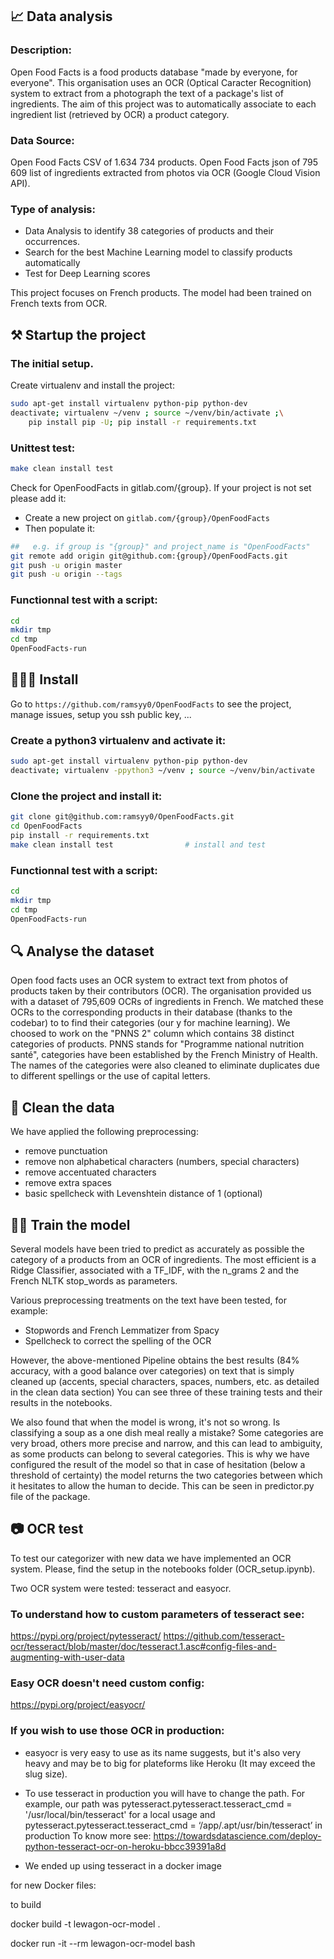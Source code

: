 
## 📈 Data analysis


### Description:
Open Food Facts is a food products database "made by everyone, for everyone".
This organisation uses an OCR (Optical Caracter Recognition) system to extract from a photograph the text of a package's list of ingredients.
The aim of this project was to automatically associate to each ingredient list (retrieved by OCR) a product category.


### Data Source:
Open Food Facts CSV of 1.634 734 products.
Open Food Facts json of 795 609 list of ingredients extracted from photos via OCR (Google Cloud Vision API).

### Type of analysis:
- Data Analysis to identify 38 categories of products and their occurrences.
- Search for the best Machine Learning model to classify products automatically
- Test for Deep Learning scores

This project focuses on French products. The model had been trained on French texts from OCR.

## ⚒ Startup the project

### The initial setup.

Create virtualenv and install the project:
```bash
sudo apt-get install virtualenv python-pip python-dev
deactivate; virtualenv ~/venv ; source ~/venv/bin/activate ;\
    pip install pip -U; pip install -r requirements.txt
```

### Unittest test:
```bash
make clean install test
```

Check for OpenFoodFacts in gitlab.com/{group}.
If your project is not set please add it:

- Create a new project on `gitlab.com/{group}/OpenFoodFacts`
- Then populate it:

```bash
##   e.g. if group is "{group}" and project_name is "OpenFoodFacts"
git remote add origin git@github.com:{group}/OpenFoodFacts.git
git push -u origin master
git push -u origin --tags
```

### Functionnal test with a script:

```bash
cd
mkdir tmp
cd tmp
OpenFoodFacts-run
```

## 👩🏻‍💻 Install

Go to `https://github.com/ramsyy0/OpenFoodFacts` to see the project, manage issues,
setup you ssh public key, ...

### Create a python3 virtualenv and activate it:

```bash
sudo apt-get install virtualenv python-pip python-dev
deactivate; virtualenv -ppython3 ~/venv ; source ~/venv/bin/activate
```

### Clone the project and install it:

```bash
git clone git@github.com:ramsyy0/OpenFoodFacts.git
cd OpenFoodFacts
pip install -r requirements.txt
make clean install test                # install and test
```
### Functionnal test with a script:

```bash
cd
mkdir tmp
cd tmp
OpenFoodFacts-run
````

## 🔍 Analyse the dataset

Open food facts uses an OCR system to extract text from photos of products taken by their contributors (OCR).
The organisation provided us with a dataset of 795,609 OCRs of ingredients in French.
We matched these OCRs to the corresponding products in their database (thanks to the codebar) to to find their categories (our y for machine learning).
We choosed to work on the "PNNS 2" column which contains 38 distinct categories of products. PNNS stands for "Programme national nutrition santé", categories have been established by the French Ministry of Health.
The names of the categories were also cleaned to eliminate duplicates due to different spellings or the use of capital letters.


## 🚿 Clean the data

We have applied the following preprocessing:
- remove punctuation
- remove non alphabetical characters (numbers, special characters)
- remove accentuated characters
- remove extra spaces
- basic spellcheck with Levenshtein distance of 1 (optional)


## 🏋🏻 Train the model

Several models have been tried to predict as accurately as possible the category of a products from an OCR of ingredients.
The most efficient is a Ridge Classifier, associated with a TF_IDF, with the n_grams 2 and the French NLTK stop_words as parameters.

Various preprocessing treatments on the text have been tested, for example:
- Stopwords and French Lemmatizer from Spacy
- Spellcheck to correct the spelling of the OCR

However, the above-mentioned Pipeline obtains the best results (84% accuracy, with a good balance over categories) on text that is simply cleaned up (accents, special characters, spaces, numbers, etc. as detailed in the clean data section)
You can see three of these training tests and their results in the notebooks.

We also found that when the model is wrong, it's not so wrong. Is classifying a soup as a one dish meal really a mistake? Some categories are very broad, others more precise and narrow, and this can lead to ambiguity, as some products can belong to several categories.
This is why we have configured the result of the model so that in case of hesitation (below a threshold of certainty) the model returns the two categories between which it hesitates to allow the human to decide. This can be seen in predictor.py file of the package.

## 📷 OCR test

To test our categorizer with new data we have implemented an OCR system.
Please, find the setup in the notebooks folder (OCR_setup.ipynb).

Two OCR system were tested: tesseract and easyocr.

### To understand how to custom parameters of tesseract see:
https://pypi.org/project/pytesseract/
https://github.com/tesseract-ocr/tesseract/blob/master/doc/tesseract.1.asc#config-files-and-augmenting-with-user-data

### Easy OCR doesn't need custom config:
https://pypi.org/project/easyocr/


### If you wish to use those OCR in production:
- easyocr is very easy to use as its name suggests, but it's also very heavy and may be to big for plateforms like Heroku (It may exceed
  the slug size).

- To use tesseract in production you will have to change the path.
  For example, our path was pytesseract.pytesseract.tesseract_cmd = '/usr/local/bin/tesseract' for a local usage and pytesseract.pytesseract.tesseract_cmd = ‘/app/.apt/usr/bin/tesseract’ in production
  To know more see: https://towardsdatascience.com/deploy-python-tesseract-ocr-on-heroku-bbcc39391a8d

- We ended up using tesseract in a docker image


for new Docker files:

to build

docker build -t lewagon-ocr-model .

docker run -it --rm lewagon-ocr-model bash
